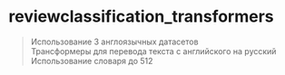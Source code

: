 # reviewclassification_transformers
> Использование 3 англоязычных датасетов  
> Трансформеры для перевода текста с английского на русский  
> Использование словаря до 512  
